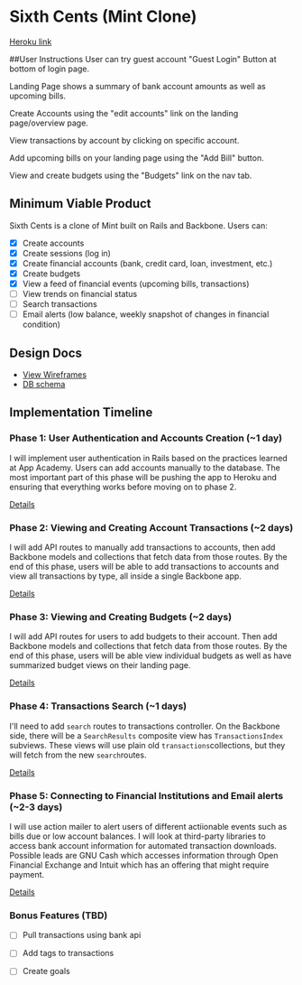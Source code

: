 # Sixth Cents (Mint Clone)

[Heroku link][heroku]

[heroku]: https://www.sixthcents.co/

##User Instructions
User can try guest account "Guest Login" Button at bottom of login page.

Landing Page shows a summary of bank account amounts as well as upcoming bills.

Create Accounts using the "edit accounts" link on the landing page/overview page.

View transactions by account by clicking on specific account.

Add upcoming bills on your landing page using the "Add Bill" button.

View and create budgets using the "Budgets" link on the nav tab.

## Minimum Viable Product
Sixth Cents is a clone of Mint built on Rails and Backbone. Users can:

- [X] Create accounts
- [X] Create sessions (log in)
- [X] Create financial accounts (bank, credit card, loan, investment, etc.)
- [X] Create budgets
- [X] View a feed of financial events (upcoming bills, transactions)
- [ ] View trends on financial status
- [ ] Search transactions
- [ ] Email alerts (low balance, weekly snapshot of changes in financial condition)

## Design Docs
* [View Wireframes][views]
* [DB schema][schema]

[views]: ./docs/views.md
[schema]: ./docs/schema.md

## Implementation Timeline

### Phase 1: User Authentication and Accounts Creation (~1 day)
I will implement user authentication in Rails based on the practices learned at
App Academy. Users can add accounts manually to the database. The most important
part of this phase will be pushing the app to Heroku and ensuring that everything
works before moving on to phase 2.

[Details][phase-one]

### Phase 2: Viewing and Creating Account Transactions (~2 days)
I will add API routes to manually add transactions to accounts, then add Backbone
models and collections that fetch data from those routes. By the end of this
phase, users will be able to add transactions to accounts and view all transactions by
type, all inside a single Backbone app.

[Details][phase-two]

### Phase 3: Viewing and Creating Budgets (~2 days)
I will add API routes for users to add budgets to their account. Then add Backbone
models and collections that fetch data from those routes. By the end of this
phase, users will be able view individual budgets as well as have summarized budget
views on their landing page.

[Details][phase-three]

### Phase 4: Transactions Search (~1 days)
I'll need to add `search` routes to transactions controller. On the
Backbone side, there will be a `SearchResults` composite view has `TransactionsIndex`
subviews. These views will use plain old `transactions`collections, but they will
fetch from the new `search`routes.

[Details][phase-four]

### Phase 5: Connecting to Financial Institutions and Email alerts (~2-3 days)
I will use action mailer to alert users of different actiionable events such as bills
due or low account balances. I will look at third-party libraries to access bank account
information for automated transaction downloads. Possible leads are GNU Cash which
accesses information through Open Financial Exchange and Intuit which has an offering
that might require payment.

[Details][phase-five]

### Bonus Features (TBD)
- [ ] Pull transactions using bank api
- [ ] Add tags to transactions
- [ ] Create goals


[phase-one]: ./docs/phases/phase1.md
[phase-two]: ./docs/phases/phase2.md
[phase-three]: ./docs/phases/phase3.md
[phase-four]: ./docs/phases/phase4.md
[phase-five]: ./docs/phases/phase5.md
